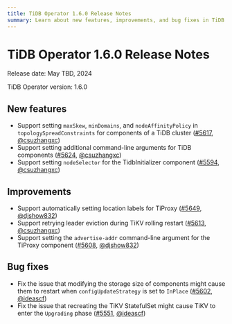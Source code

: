 ```yaml
---
title: TiDB Operator 1.6.0 Release Notes
summary: Learn about new features, improvements, and bug fixes in TiDB Operator 1.6.0.
---
```


# TiDB Operator 1.6.0 Release Notes

Release date: May TBD, 2024

TiDB Operator version: 1.6.0

## New features

- Support setting `maxSkew`, `minDomains`, and `nodeAffinityPolicy` in `topologySpreadConstraints` for components of a TiDB cluster ([#5617](https://github.com/pingcap/tidb-operator/pull/5617), [@csuzhangxc](https://github.com/csuzhangxc))
- Support setting additional command-line arguments for TiDB components ([#5624](https://github.com/pingcap/tidb-operator/pull/5624), [@csuzhangxc](https://github.com/csuzhangxc))
- Support setting `nodeSelector` for the TidbInitializer component ([#5594](https://github.com/pingcap/tidb-operator/pull/5594), [@csuzhangxc](https://github.com/csuzhangxc))

## Improvements

- Support automatically setting location labels for TiProxy ([#5649](https://github.com/pingcap/tidb-operator/pull/5649), [@djshow832](https://github.com/djshow832))
- Support retrying leader eviction during TiKV rolling restart ([#5613](https://github.com/pingcap/tidb-operator/pull/5613), [@csuzhangxc](https://github.com/csuzhangxc))
- Support setting the `advertise-addr` command-line argument for the TiProxy component ([#5608](https://github.com/pingcap/tidb-operator/pull/5608), [@djshow832](https://github.com/djshow832))

## Bug fixes

- Fix the issue that modifying the storage size of components might cause them to restart when `configUpdateStrategy` is set to `InPlace` ([#5602](https://github.com/pingcap/tidb-operator/pull/5602), [@ideascf](https://github.com/ideascf))
- Fix the issue that recreating the TiKV StatefulSet might cause TiKV to enter the `Upgrading` phase ([#5551](https://github.com/pingcap/tidb-operator/pull/5551), [@ideascf](https://github.com/ideascf))
